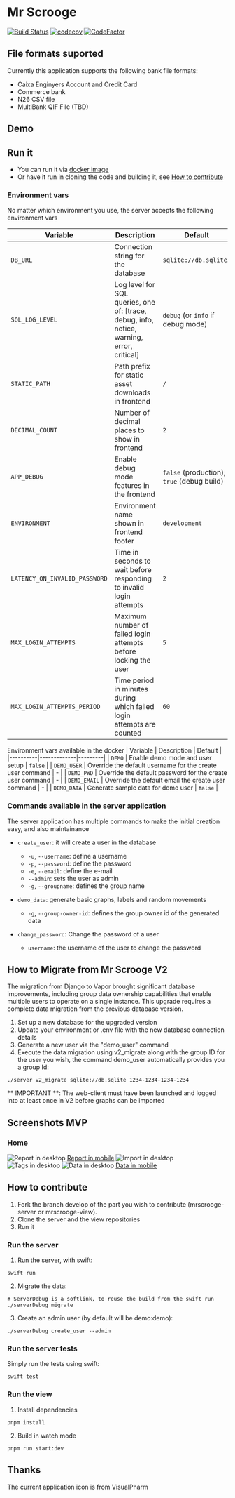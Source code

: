 # Mr Scrooge
[![Build Status](https://github.com/Dracks/mr-scrooge/actions/workflows/docker-publish.yml/badge.svg?branch=main)](https://github.com/Dracks/mr-scrooge/actions/workflows/docker-publish.yml)
[![codecov](https://codecov.io/gh/Dracks/mr-scrooge/branch/main/graph/badge.svg)](https://codecov.io/gh/Dracks/mr-scrooge)
[![CodeFactor](https://www.codefactor.io/repository/github/dracks/mr-scrooge/badge)](https://www.codefactor.io/repository/github/dracks/mr-scrooge)

## File formats suported
Currently this application supports the following bank file formats:

- Caixa Enginyers Account and Credit Card
- Commerce bank
- N26 CSV file
- MultiBank QIF File (TBD)

## Demo

## Run it
- You can run it via [docker image](https://hub.docker.com/r/dracks/mrscrooge)
- Or have it run in cloning the code and building it, see [How to contribute](#How-to-contribute)

### Environment vars
No matter which environment you use, the server accepts the following environment vars

| Variable | Description | Default |
|----------|-------------|---------|
| `DB_URL` | Connection string for the database | `sqlite://db.sqlite3` |
| `SQL_LOG_LEVEL` | Log level for SQL queries, one of: [trace, debug, info, notice, warning, error, critical] | `debug` (or `info` if debug mode) |
| `STATIC_PATH` | Path prefix for static asset downloads in frontend | `/` |
| `DECIMAL_COUNT` | Number of decimal places to show in frontend | `2` |
| `APP_DEBUG` | Enable debug mode features in the frontend | `false` (production), `true` (debug build) |
| `ENVIRONMENT` | Environment name shown in frontend footer | `development` |
| `LATENCY_ON_INVALID_PASSWORD` | Time in seconds to wait before responding to invalid login attempts | `2` |
| `MAX_LOGIN_ATTEMPTS` | Maximum number of failed login attempts before locking the user | `5` |
| `MAX_LOGIN_ATTEMPTS_PERIOD` | Time period in minutes during which failed login attempts are counted | `60` |

Environment vars available in the docker
| Variable | Description | Default |
|----------|-------------|---------|
| `DEMO` | Enable demo mode and user setup | `false` |
| `DEMO_USER` | Override the default username for the create user command | - |
| `DEMO_PWD` | Override the default password for the create user command | - |
| `DEMO_EMAIL` | Override the default email the create user command | - |
| `DEMO_DATA` | Generate sample data for demo user | `false` |

### Commands available in the server application

The server application has multiple commands to make the initial creation easy, and also maintainance

- `create_user`: it will create a user in the database
  - `-u`, `--username`: define a username
  - `-p`, `--password`: define the password
  - `-e`, `--email`: define the e-mail
  - `--admin`: sets the user as admin
  - `-g`, `--groupname`: defines the group name
  
- `demo_data`: generate basic graphs, labels and random movements
  - `-g`, `--group-owner-id`: defines the group owner id of the generated data

- `change_password`: Change the password of a user
  - `username`: the username of the user to change the password

  




## How to Migrate from Mr Scrooge V2
The migration from Django to Vapor brought significant database improvements, including group data ownership capabilities that enable multiple users to operate on a single instance. This upgrade requires a complete data migration from the previous database version.

1. Set up a new database for the upgraded version
2. Update your environment or .env file with the new database connection details  
3. Generate a new user via the "demo_user" command
4. Execute the data migration using v2_migrate along with the group ID for the user you wish, the command demo_user automatically provides you a group Id:
```
./server v2_migrate sqlite://db.sqlite 1234-1234-1234-1234
```

** IMPORTANT **: The web-client must have been launched and logged into at least once in V2 before graphs can be imported

## Screenshots MVP
### Home
![Report in desktop](/docs/images/1-Desktop-Home.png)
[Report in mobile](/docs/images/1-Mobile-Home.png)
![Import in desktop](/docs/images/2-Desktop-Import.png)
![Tags in desktop](/docs/images/3-Desktop-Tags.png)
![Data in desktop](/docs/images/4-Desktop-Data.png)
[Data in mobile](/docs/images/4-Mobile-Data.png)

## How to contribute

1. Fork the branch develop of the part you wish to contribute (mrscrooge-server or mrscrooge-view).
2. Clone the server and the view repositories
3. Run it

### Run the server
1. Run the server, with swift:
```
swift run
```
2. Migrate the data:
```
# ServerDebug is a softlink, to reuse the build from the swift run
./serverDebug migrate
```
3. Create an admin user (by default will be demo:demo):
```
./serverDebug create_user --admin
```

### Run the server tests
Simply run the tests using swift:
```
swift test
```
### Run the view
1. Install dependencies
```
pnpm install
```

2. Build in watch mode
```
pnpm run start:dev
```


## Thanks
The current application icon is from VisualPharm
